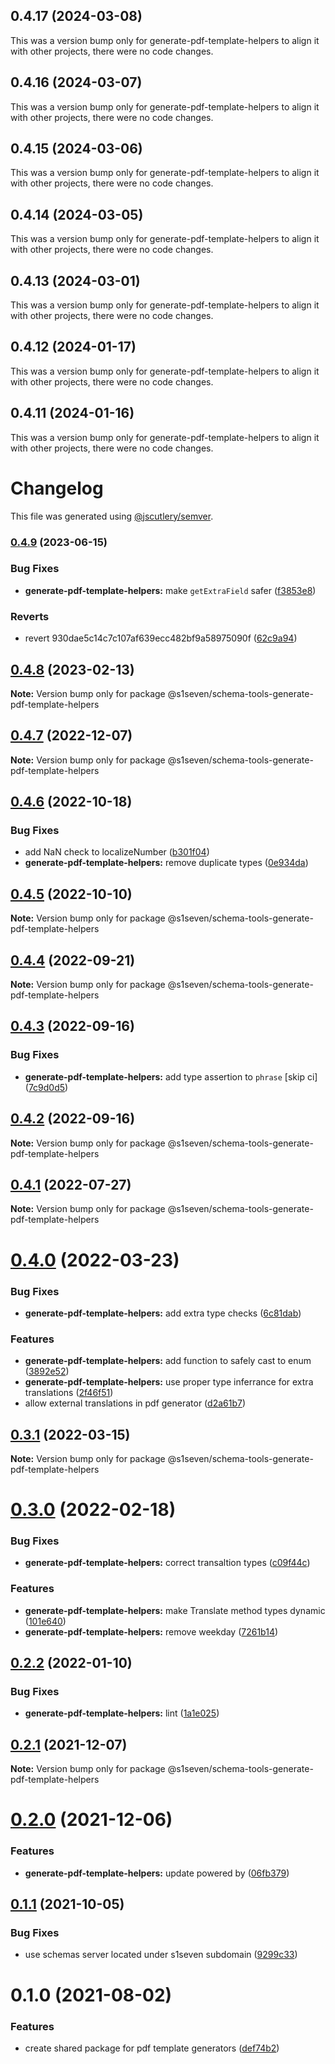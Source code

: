 ## 0.4.17 (2024-03-08)

This was a version bump only for generate-pdf-template-helpers to align it with other projects, there were no code changes.

## 0.4.16 (2024-03-07)

This was a version bump only for generate-pdf-template-helpers to align it with other projects, there were no code changes.

## 0.4.15 (2024-03-06)

This was a version bump only for generate-pdf-template-helpers to align it with other projects, there were no code changes.

## 0.4.14 (2024-03-05)

This was a version bump only for generate-pdf-template-helpers to align it with other projects, there were no code changes.

## 0.4.13 (2024-03-01)

This was a version bump only for generate-pdf-template-helpers to align it with other projects, there were no code changes.

## 0.4.12 (2024-01-17)

This was a version bump only for generate-pdf-template-helpers to align it with other projects, there were no code changes.

## 0.4.11 (2024-01-16)

This was a version bump only for generate-pdf-template-helpers to align it with other projects, there were no code changes.

# Changelog

This file was generated using [@jscutlery/semver](https://github.com/jscutlery/semver).

### [0.4.9](https://github.com/s1seven/schema-tools/compare/@s1seven/schema-tools-generate-pdf-template-helpers@0.4.8...@s1seven/schema-tools-generate-pdf-template-helpers@0.4.9) (2023-06-15)

### Bug Fixes

- **generate-pdf-template-helpers:** make `getExtraField` safer ([f3853e8](https://github.com/s1seven/schema-tools/commit/f3853e8afb1bddc8c123bf5a48da0112bebd071d))

### Reverts

- revert 930dae5c14c7c107af639ecc482bf9a58975090f ([62c9a94](https://github.com/s1seven/schema-tools/commit/62c9a9446d5c34d20b4a82be9a0a2eeba9319601))

## [0.4.8](https://github.com/s1seven/schema-tools/compare/@s1seven/schema-tools-generate-pdf-template-helpers@0.4.7...@s1seven/schema-tools-generate-pdf-template-helpers@0.4.8) (2023-02-13)

**Note:** Version bump only for package @s1seven/schema-tools-generate-pdf-template-helpers

## [0.4.7](https://github.com/s1seven/schema-tools/compare/@s1seven/schema-tools-generate-pdf-template-helpers@0.4.6...@s1seven/schema-tools-generate-pdf-template-helpers@0.4.7) (2022-12-07)

**Note:** Version bump only for package @s1seven/schema-tools-generate-pdf-template-helpers

## [0.4.6](https://github.com/s1seven/schema-tools/compare/@s1seven/schema-tools-generate-pdf-template-helpers@0.4.5...@s1seven/schema-tools-generate-pdf-template-helpers@0.4.6) (2022-10-18)

### Bug Fixes

- add NaN check to localizeNumber ([b301f04](https://github.com/s1seven/schema-tools/commit/b301f0472ad2c9f13aa2fd6d357d15533e6e9b1e))
- **generate-pdf-template-helpers:** remove duplicate types ([0e934da](https://github.com/s1seven/schema-tools/commit/0e934da259c704605a4b7b62faa89b74849f40c4))

## [0.4.5](https://github.com/s1seven/schema-tools/compare/@s1seven/schema-tools-generate-pdf-template-helpers@0.4.4...@s1seven/schema-tools-generate-pdf-template-helpers@0.4.5) (2022-10-10)

**Note:** Version bump only for package @s1seven/schema-tools-generate-pdf-template-helpers

## [0.4.4](https://github.com/s1seven/schema-tools/compare/@s1seven/schema-tools-generate-pdf-template-helpers@0.4.3...@s1seven/schema-tools-generate-pdf-template-helpers@0.4.4) (2022-09-21)

**Note:** Version bump only for package @s1seven/schema-tools-generate-pdf-template-helpers

## [0.4.3](https://github.com/s1seven/schema-tools/compare/@s1seven/schema-tools-generate-pdf-template-helpers@0.4.2...@s1seven/schema-tools-generate-pdf-template-helpers@0.4.3) (2022-09-16)

### Bug Fixes

- **generate-pdf-template-helpers:** add type assertion to `phrase` [skip ci] ([7c9d0d5](https://github.com/s1seven/schema-tools/commit/7c9d0d5d0ac00630c19f43c480cf321a9ad3a74a))

## [0.4.2](https://github.com/s1seven/schema-tools/compare/@s1seven/schema-tools-generate-pdf-template-helpers@0.4.1...@s1seven/schema-tools-generate-pdf-template-helpers@0.4.2) (2022-09-16)

**Note:** Version bump only for package @s1seven/schema-tools-generate-pdf-template-helpers

## [0.4.1](https://github.com/s1seven/schema-tools/compare/@s1seven/schema-tools-generate-pdf-template-helpers@0.4.0...@s1seven/schema-tools-generate-pdf-template-helpers@0.4.1) (2022-07-27)

**Note:** Version bump only for package @s1seven/schema-tools-generate-pdf-template-helpers

# [0.4.0](http://github.com/s1seven/schema-tools/compare/@s1seven/schema-tools-generate-pdf-template-helpers@0.3.1...@s1seven/schema-tools-generate-pdf-template-helpers@0.4.0) (2022-03-23)

### Bug Fixes

- **generate-pdf-template-helpers:** add extra type checks ([6c81dab](http://github.com/s1seven/schema-tools/commit/6c81dab2ffcbbec595da86f41a33ae7a08b22b78))

### Features

- **generate-pdf-template-helpers:** add function to safely cast to enum ([3892e52](http://github.com/s1seven/schema-tools/commit/3892e52ca2bf7f41cb155cd19447572f85676b9c))
- **generate-pdf-template-helpers:** use proper type inferrance for extra translations ([2f46f51](http://github.com/s1seven/schema-tools/commit/2f46f513180987e3e32cdb8d35198a1f9c651404))
- allow external translations in pdf generator ([d2a61b7](http://github.com/s1seven/schema-tools/commit/d2a61b79a08cfecfe4daabaedaa094a823e4caa8))

## [0.3.1](http://github.com/s1seven/schema-tools/compare/@s1seven/schema-tools-generate-pdf-template-helpers@0.3.0...@s1seven/schema-tools-generate-pdf-template-helpers@0.3.1) (2022-03-15)

**Note:** Version bump only for package @s1seven/schema-tools-generate-pdf-template-helpers

# [0.3.0](http://github.com/s1seven/schema-tools/compare/@s1seven/schema-tools-generate-pdf-template-helpers@0.2.2...@s1seven/schema-tools-generate-pdf-template-helpers@0.3.0) (2022-02-18)

### Bug Fixes

- **generate-pdf-template-helpers:** correct transaltion types ([c09f44c](http://github.com/s1seven/schema-tools/commit/c09f44cd6361d23734b1742271739f90fd99e53b))

### Features

- **generate-pdf-template-helpers:** make Translate method types dynamic ([101e640](http://github.com/s1seven/schema-tools/commit/101e64095008ad2717c9d0ec1bb9e17e2190b5ca))
- **generate-pdf-template-helpers:** remove weekday ([7261b14](http://github.com/s1seven/schema-tools/commit/7261b1476b836977b2604515da01b90cd1dac5ff))

## [0.2.2](http://github.com/s1seven/schema-tools/compare/@s1seven/schema-tools-generate-pdf-template-helpers@0.2.1...@s1seven/schema-tools-generate-pdf-template-helpers@0.2.2) (2022-01-10)

### Bug Fixes

- **generate-pdf-template-helpers:** lint ([1a1e025](http://github.com/s1seven/schema-tools/commit/1a1e025e90e48d399484e4b33f7b9a07ee0dcc32))

## [0.2.1](http://github.com/s1seven/schema-tools/compare/@s1seven/schema-tools-generate-pdf-template-helpers@0.2.0...@s1seven/schema-tools-generate-pdf-template-helpers@0.2.1) (2021-12-07)

**Note:** Version bump only for package @s1seven/schema-tools-generate-pdf-template-helpers

# [0.2.0](http://github.com/s1seven/schema-tools/compare/@s1seven/schema-tools-generate-pdf-template-helpers@0.1.1...@s1seven/schema-tools-generate-pdf-template-helpers@0.2.0) (2021-12-06)

### Features

- **generate-pdf-template-helpers:** update powered by ([06fb379](http://github.com/s1seven/schema-tools/commit/06fb3794990538dd8e6a9c4e12878825e7dcb3ce))

## [0.1.1](http://github.com/s1seven/schema-tools/compare/@s1seven/schema-tools-generate-pdf-template-helpers@0.1.0...@s1seven/schema-tools-generate-pdf-template-helpers@0.1.1) (2021-10-05)

### Bug Fixes

- use schemas server located under s1seven subdomain ([9299c33](http://github.com/s1seven/schema-tools/commit/9299c33ecbe2bc414ec76b893f4c222ace6305e0))

# 0.1.0 (2021-08-02)

### Features

- create shared package for pdf template generators ([def74b2](http://github.com/s1seven/schema-tools/commit/def74b27918b34f2b5592ff94c6d63fd37c07a4c))
